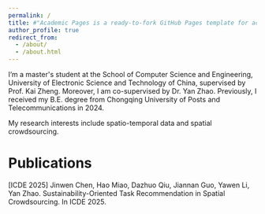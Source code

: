 ```yaml
---
permalink: /
title: #"Academic Pages is a ready-to-fork GitHub Pages template for academic personal websites"
author_profile: true
redirect_from: 
  - /about/
  - /about.html
---
```


I’m a master's student at the School of Computer Science and Engineering, University of Electronic Science and Technology of China, supervised by Prof. Kai Zheng. Moreover, I am co-supervised by Dr. Yan Zhao. Previously, I received my B.E. degree from Chongqing University of Posts and Telecommunications in 2024.

My research interests include spatio-temporal data and spatial crowdsourcing.

Publications
======
[ICDE 2025] Jinwen Chen, Hao Miao, Dazhuo Qiu, Jiannan Guo, Yawen Li, Yan Zhao. Sustainability-Oriented Task Recommendation in Spatial Crowdsourcing. In ICDE 2025.
